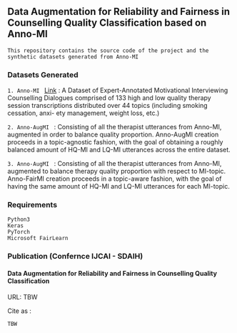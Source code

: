 ## Data Augmentation for Reliability and Fairness in Counselling Quality Classification based on Anno-MI 

```
This repository contains the source code of the project and the synthetic datasets generated from Anno-MI
```

### Datasets Generated 

```1. Anno-MI ``` [Link](https://github.com/vsrana-ai/AnnoMI) : A Dataset of Expert-Annotated Motivational Interviewing Counselling Dialogues comprised of 133 high and low quality therapy
session transcriptions distributed over 44 topics (including smoking cessation, anxi- ety management, weight loss, etc.)  

```2. Anno-AugMI ``` : Consisting of all the therapist utterances from Anno-MI, augmented in order to balance quality proportion. Anno-AugMI creation proceeds in a topic-agnostic fashion, with the goal of obtaining a roughly balanced amount of HQ-MI and LQ-MI utterances across the entire dataset.

```3. Anno-AugMI ``` : Consisting of all the therapist utterances from Anno-MI, augmented to balance therapy quality proportion with respect to MI-topic. Anno-FairMI creation proceeds in a topic-aware fashion, with the goal of having the same amount of HQ-MI and LQ-MI utterances for each MI-topic.


### Requirements
```
Python3
Keras
PyTorch
Microsoft FairLearn
```

### Publication (Confernce IJCAI - SDAIH) 
#### Data Augmentation for Reliability and Fairness in Counselling Quality Classification 
URL: TBW

Cite as :
``` 
TBW
``` 
